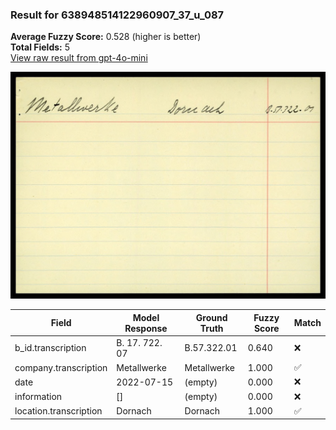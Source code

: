 ### Result for 638948514122960907_37_u_087
**Average Fuzzy Score:** 0.528 (higher is better)<br>
**Total Fields:** 5<br>
[View raw result from gpt-4o-mini](https://github.com/RISE-UNIBAS/humanities_data_benchmark/blob/main/results/2025-10-24/T0306/request_T0306_638948514122960907_37_u_087.json)

<img src="https://github.com/RISE-UNIBAS/humanities_data_benchmark/blob/main/benchmarks/blacklist/images/638948514122960907_37_u_087.jpg?raw=true" alt="638948514122960907_37_u_087" width="600px">

| Field | Model Response | Ground Truth | Fuzzy Score | Match |
|-------|----------------|--------------|-------------|-------|
| b_id.transcription | B. 17. 722. 07 | B.57.322.01 | 0.640 | ❌ |
| company.transcription | Metallwerke | Metallwerke | 1.000 | ✅ |
| date | 2022-07-15 | (empty) | 0.000 | ❌ |
| information | [] | (empty) | 0.000 | ❌ |
| location.transcription | Dornach | Dornach | 1.000 | ✅ |
